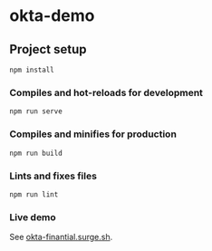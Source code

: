 # okta-demo

## Project setup
```
npm install
```

### Compiles and hot-reloads for development
```
npm run serve
```

### Compiles and minifies for production
```
npm run build
```

### Lints and fixes files
```
npm run lint
```

### Live demo
See [okta-finantial.surge.sh](https://okta-finantial.surge.sh/).

